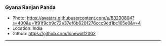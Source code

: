 ### Gyana Ranjan Panda
- Photo: https://avatars.githubusercontent.com/u/83230804?s=400&u=1f91f9cb9c72e37ef6b6201276ccc9ed1bc105e0&v=4
- Location: India
- Github: https://github.com/lonewolf2002
***
